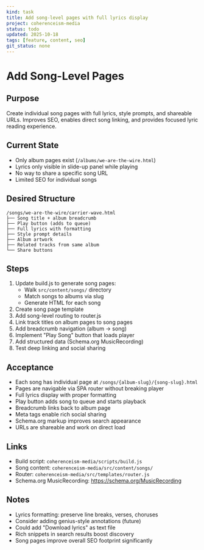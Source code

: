 ```yaml
---
kind: task
title: Add song-level pages with full lyrics display
project: coherenceism-media
status: todo
updated: 2025-10-18
tags: [feature, content, seo]
git_status: none
---
```


# Add Song-Level Pages

## Purpose
Create individual song pages with full lyrics, style prompts, and shareable URLs. Improves SEO, enables direct song linking, and provides focused lyric reading experience.

## Current State
- Only album pages exist (`/albums/we-are-the-wire.html`)
- Lyrics only visible in slide-up panel while playing
- No way to share a specific song URL
- Limited SEO for individual songs

## Desired Structure
```
/songs/we-are-the-wire/carrier-wave.html
├── Song title + album breadcrumb
├── Play button (adds to queue)
├── Full lyrics with formatting
├── Style prompt details
├── Album artwork
├── Related tracks from same album
└── Share buttons
```

## Steps
1. Update build.js to generate song pages:
   - Walk `src/content/songs/` directory
   - Match songs to albums via slug
   - Generate HTML for each song
2. Create song page template
3. Add song-level routing to router.js
4. Link track titles on album pages to song pages
5. Add breadcrumb navigation (album → song)
6. Implement "Play Song" button that loads player
7. Add structured data (Schema.org MusicRecording)
8. Test deep linking and social sharing

## Acceptance
- Each song has individual page at `/songs/{album-slug}/{song-slug}.html`
- Pages are navigable via SPA router without breaking player
- Full lyrics display with proper formatting
- Play button adds song to queue and starts playback
- Breadcrumb links back to album page
- Meta tags enable rich social sharing
- Schema.org markup improves search appearance
- URLs are shareable and work on direct load

## Links
- Build script: `coherenceism-media/scripts/build.js`
- Song content: `coherenceism-media/src/content/songs/`
- Router: `coherenceism-media/src/templates/router.js`
- Schema.org MusicRecording: https://schema.org/MusicRecording

## Notes
- Lyrics formatting: preserve line breaks, verses, choruses
- Consider adding genius-style annotations (future)
- Could add "Download lyrics" as text file
- Rich snippets in search results boost discovery
- Song pages improve overall SEO footprint significantly
